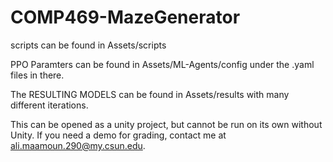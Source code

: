 # COMP469-MazeGenerator

scripts can be found in Assets/scripts

PPO Paramters can be found in Assets/ML-Agents/config under the .yaml files in there.

The RESULTING MODELS can be found in Assets/results with many different iterations.

This can be opened as a unity project, but cannot be run on its own without Unity. If you need a demo for grading, contact me at ali.maamoun.290@my.csun.edu.

